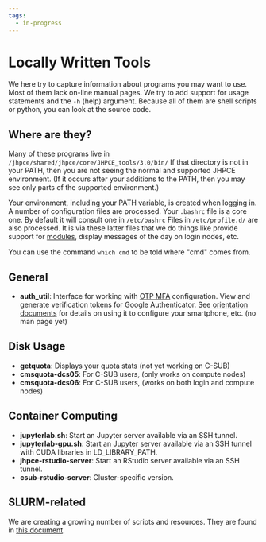 ```yaml
---
tags:
  - in-progress
---
```


# Locally Written Tools

We here try to capture information about programs you may want to use. Most of them lack on-line manual pages. We try to add support for usage statements and the `-h` (help) argument. Because all of them are shell scripts or python, you can look at the source code.

## Where are they?

Many of these programs live in `/jhpce/shared/jhpce/core/JHPCE_tools/3.0/bin/` If that directory is not in your PATH, then you are not seeing the normal and supported JHPCE environment. (If it occurs after your additions to the PATH, then you may see only parts of the supported environment.)

Your environment, including your PATH variable, is created when logging in. A number of configuration files are processed. Your `.bashrc` file is a core one. By default it will consult one in `/etc/bashrc`  Files in `/etc/profile.d/` are also processed. It is via these latter files that we do things like provide support for [modules](../sw/modules.md), display messages of the day on login nodes, etc.

You can use the command `which cmd` to be told where "cmd" comes from.

## General
* **auth_util**: Interface for working with [OTP MFA](../access/access-overview.md/#multi-factor-authentication-mfa) configuration. View and generate verification tokens for Google Authenticator. See [orientation documents](https://docs.google.com/presentation/d/1elMSTUdKws7FLVFK7vVV_AErA4brNSPX/pub) for details on using it to configure your smartphone, etc. (no man page yet)

## Disk Usage
* **getquota**: Displays your quota stats (not yet working on C-SUB)
* **cmsquota-dcs05**: For C-SUB users, (only works on compute nodes)
* **cmsquota-dcs06**: For C-SUB users, (works on both login and compute nodes)

## Container Computing

* **jupyterlab.sh**: Start an Jupyter server available via an SSH tunnel.
* **jupyterlab-gpu.sh**: Start an Jupyter server available via an SSH tunnel with CUDA libraries in LD_LIBRARY_PATH.
* **jhpce-rstudio-server**: Start an RStudio server available via an SSH tunnel.
* **csub-rstudio-server**: Cluster-specific version.

## SLURM-related

We are creating a growing number of scripts and resources. They are found in [this document](../slurm/slurm-commands-ref.md/#locally-written-tools).

